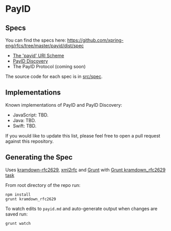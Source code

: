 # PayID

## Specs

You can find the specs here: https://github.com/xpring-eng/rfcs/tree/master/payid/dist/spec

* [The 'payid' URI Scheme](https://github.com/xpring-eng/rfcs/blob/master/payid/dist/spec/payid-uri.txt)
* [PayID Discovery](https://github.com/xpring-eng/rfcs/blob/master/payid/dist/spec/payid-discovery.txt)
* The PayID Protocol (coming soon)

The source code for each spec is in [src/spec](https://github.com/xpring-eng/rfcs/tree/master/payid/src/spec).

## Implementations

Known implementations of PayID and PayID Discovery:

* JavaScript: TBD.
* Java: TBD.
* Swift: TBD.

If you would like to update this list, please feel free to open a pull request against this repository.

## Generating the Spec

Uses [kramdown-rfc2629](https://github.com/cabo/kramdown-rfc2629/), [xml2rfc](http://xml2rfc.ietf.org/) and [Grunt](http://gruntjs.com/) with [Grunt kramdown_rfc2629 task](https://github.com/hildjj/grunt-kramdown-rfc2629/)

From root directory of the repo run:

    npm install
    grunt kramdown_rfc2629
   
To watch edits to `payid.md` and auto-generate output when changes are saved run:

    grunt watch
    
